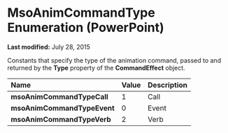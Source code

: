 
# MsoAnimCommandType Enumeration (PowerPoint)

 **Last modified:** July 28, 2015

Constants that specify the type of the animation command, passed to and returned by the  **Type** property of the **CommandEffect** object.


|**Name**|**Value**|**Description**|
|:-----|:-----|:-----|
| **msoAnimCommandTypeCall**|1|Call|
| **msoAnimCommandTypeEvent**|0|Event|
| **msoAnimCommandTypeVerb**|2|Verb|

